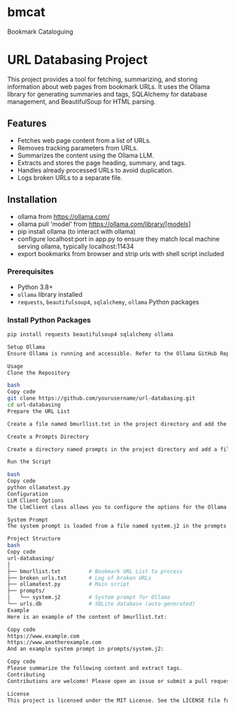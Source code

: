 # bmcat
Bookmark Cataloguing
# URL Databasing Project

This project provides a tool for fetching, summarizing, and storing information about web pages from bookmark URLs. It uses the Ollama library for generating summaries and tags, SQLAlchemy for database management, and BeautifulSoup for HTML parsing.

## Features

- Fetches web page content from a list of URLs.
- Removes tracking parameters from URLs.
- Summarizes the content using the Ollama LLM.
- Extracts and stores the page heading, summary, and tags.
- Handles already processed URLs to avoid duplication.
- Logs broken URLs to a separate file.

## Installation

- ollama from https://ollama.com/
- ollama pull 'model' from https://ollama.com/library/[models]
- pip install ollama (to interact with ollama)
- configure localhost:port in app.py to ensure they match local machine serving ollama, typically localhost:11434
- export bookmarks from browser and strip urls with shell script included

### Prerequisites

- Python 3.8+
- `ollama` library installed
- `requests`, `beautifulsoup4`, `sqlalchemy`, `ollama` Python packages

### Install Python Packages

```bash
pip install requests beautifulsoup4 sqlalchemy ollama

Setup Ollama
Ensure Ollama is running and accessible. Refer to the Ollama GitHub Repository for installation instructions.

Usage
Clone the Repository

bash
Copy code
git clone https://github.com/yourusername/url-databasing.git
cd url-databasing
Prepare the URL List

Create a file named bmurllist.txt in the project directory and add the URLs you want to process, each on a new line.

Create a Prompts Directory

Create a directory named prompts in the project directory and add a file named system.j2 with your system prompt.

Run the Script

bash
Copy code
python ollamatest.py
Configuration
LLM Client Options
The LlmClient class allows you to configure the options for the Ollama API calls. You can set these options in the client_options dictionary within the LlmClient class.

System Prompt
The system prompt is loaded from a file named system.j2 in the prompts directory. Ensure this file exists and contains your desired prompt.

Project Structure
bash
Copy code
url-databasing/
│
├── bmurllist.txt         # Bookmark URL List to process
├── broken_urls.txt       # Log of broken URLs
├── ollamatest.py         # Main script
├── prompts/
│   └── system.j2         # System prompt for Ollama
└── urls.db               # SQLite database (auto-generated)
Example
Here is an example of the content of bmurllist.txt:

Copy code
https://www.example.com
https://www.anotherexample.com
And an example system prompt in prompts/system.j2:

Copy code
Please summarize the following content and extract tags.
Contributing
Contributions are welcome! Please open an issue or submit a pull request on GitHub.

License
This project is licensed under the MIT License. See the LICENSE file for details.
